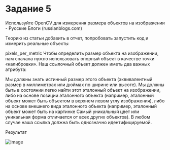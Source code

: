 # Задание 5

Используйте OpenCV для измерения размера объектов на изображении - Русские Блоги (russianblogs.com) 

Теорию из статьи добавить в отчет, попробовать запустить код и измерить реальные объекты

pixels_per_metric
Чтобы определить размер объекта на изображении, нам сначала нужно использовать опорный объект в качестве точки «калибровки». Наш ссылочный объект должен иметь два важных атрибута:

Мы должны знать истинный размер этого объекта (эквивалентный размер в миллиметрах или дюймах по ширине или высоте).
Мы должны быть в состоянии легко найти этот эталонный объект на изображении, либо на основе позиции эталонного объекта (например, эталонный объект может быть объектом в верхнем левом углу изображения), либо на основе внешнего вида эталонного объекта (например, эталонный объект может быть на картинке Самый уникальный цвет или уникальная форма отличается от всех других объектов).
В любом случае наша ссылка должна быть однозначно идентифицируемой.

Результат

![image](https://user-images.githubusercontent.com/90152615/175321285-4e808136-6e29-4a29-a226-6eb4aeb85e15.png)
